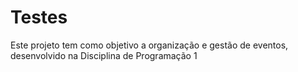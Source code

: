 # Testes
Este projeto tem como objetivo a organização e gestão de eventos, desenvolvido na Disciplina de Programação 1